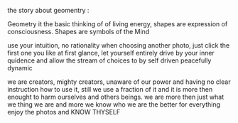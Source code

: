 the story about geomentry :

Geometry it the basic thinking of of living energy, shapes are expression of consciousness. Shapes are symbols of the Mind

use your intuition, no rationality when choosing another photo, just click the first one you like at first glance, let yourself entirely drive by your inner quidence and allow the stream of choices to by self driven peacefully dynamic

we are creators, mighty creators, unaware of our power and having no clear instruction how to use it, still we use a fraction of it and it is more then enought to harm ourselves and others beings. we are more then just what we thing we are and more we know who we are the better for everything enjoy the photos and KNOW THYSELF